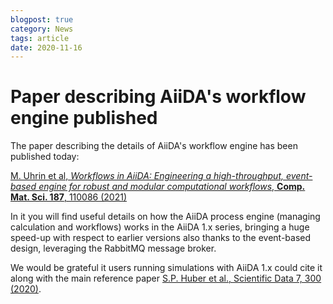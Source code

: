 ```yaml
---
blogpost: true
category: News
tags: article
date: 2020-11-16
---
```


# Paper describing AiiDA's workflow engine published

The paper describing the details of AiiDA's workflow engine has been published today:

[M. Uhrin et al, *Workflows in AiiDA: Engineering a high-throughput, event-based engine for robust and modular computational workflows*, **Comp. Mat. Sci. 187**, 110086 (2021)](https://doi.org/10.1016/j.commatsci.2020.110086)

In it you will find useful details on how the AiiDA process engine (managing calculation and workflows) works in the AiiDA 1.x series, bringing a huge speed-up with respect to earlier versions also thanks to the event-based design, leveraging the RabbitMQ message broker.

We would be grateful it users running simulations with AiiDA 1.x could cite it along with the main reference paper [S.P. Huber et al., Scientific Data 7, 300 (2020)](https://doi.org/10.1038/s41597-020-00638-4).
